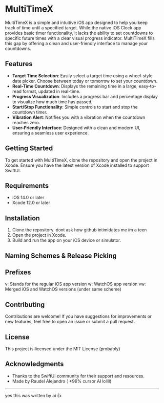 # MultiTimeX

MultiTimeX is a simple and intuitive iOS app designed to help you keep track of time until a specified target. While the native iOS Clock app provides basic timer functionality, it lacks the ability to set countdowns to specific future times with a clear visual progress indicator. MultiTimeX fills this gap by offering a clean and user-friendly interface to manage your countdowns.

## Features

- **Target Time Selection**: Easily select a target time using a wheel-style date picker. Choose between today or tomorrow to set your countdown.
- **Real-Time Countdown**: Displays the remaining time in a large, easy-to-read format, updated in real-time.
- **Progress Visualization**: Includes a progress bar and percentage display to visualize how much time has passed.
- **Start/Stop Functionality**: Simple controls to start and stop the countdown timer.
- **Vibration Alert**: Notifies you with a vibration when the countdown reaches zero.
- **User-Friendly Interface**: Designed with a clean and modern UI, ensuring a seamless user experience.

## Getting Started

To get started with MultiTimeX, clone the repository and open the project in Xcode. Ensure you have the latest version of Xcode installed to support SwiftUI.



## Requirements

- iOS 14.0 or later
- Xcode 12.0 or later

## Installation

1. Clone the repository. dont ask how github intimidates me im a teen
2. Open the project in Xcode.
3. Build and run the app on your iOS device or simulator.

## Naming Schemes & Release Picking

## Prefixes

v: Stands for the regular iOS app version
w: WatchOS app version
vw: Merged iOS and WatchOS versions (under same scheme)

## Contributing

Contributions are welcome! If you have suggestions for improvements or new features, feel free to open an issue or submit a pull request.

## License

This project is licensed under the MIT License (probably)

## Acknowledgments

- Thanks to the SwiftUI community for their support and resources.
- Made by Raudel Alejandro ( +99% cursor AI lollll)

---

yes this was written by ai 👍

